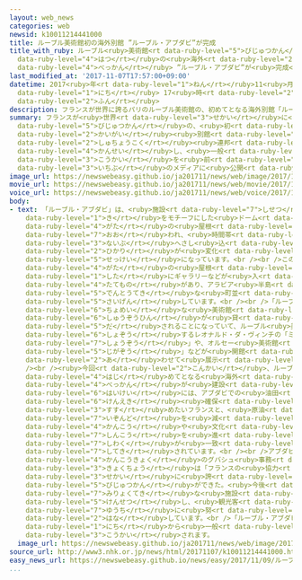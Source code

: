 ```yaml
---
layout: web_news
categories: web
newsid: k10011214441000
title: ルーブル美術館初の海外別館 ”ルーブル・アブダビ”が完成
title_with_ruby: ルーブル<ruby>美術館<rt data-ruby-level="5">びじゅつかん</rt></ruby><ruby>初<rt
  data-ruby-level="4">はつ</rt></ruby>の<ruby>海外<rt data-ruby-level="2">かいがい</rt></ruby><ruby>別館<rt
  data-ruby-level="4">べっかん</rt></ruby> ”ルーブル・アブダビ”が<ruby>完成<rt data-ruby-level="4">かんせい</rt></ruby>
last_modified_at: '2017-11-07T17:57:00+09:00'
datetime: 2017<ruby>年<rt data-ruby-level="1">ねん</rt></ruby>11<ruby>月<rt data-ruby-level="1">がつ</rt></ruby>07<ruby>日<rt
  data-ruby-level="1">にち</rt></ruby> 17<ruby>時<rt data-ruby-level="2">じ</rt></ruby>57<ruby>分<rt
  data-ruby-level="2">ふん</rt></ruby>
description: フランスが世界に誇るパリのルーブル美術館の、初めてとなる海外別館「ルーブル・アブダビ」がＵＡＥ＝アラブ首長国連邦に完成し、一般公開を前にＮＨＫなど一部のメディアに公開されました。
summary: フランスが<ruby>世界<rt data-ruby-level="3">せかい</rt></ruby>に<ruby>誇<rt data-ruby-level="7">ほこ</rt></ruby>るパリのルーブル<ruby>美術館<rt
  data-ruby-level="5">びじゅつかん</rt></ruby>の、<ruby>初<rt data-ruby-level="4">はじ</rt></ruby>めてとなる<ruby>海外<rt
  data-ruby-level="2">かいがい</rt></ruby><ruby>別館<rt data-ruby-level="4">べっかん</rt></ruby>「ルーブル・アブダビ」がＵＡＥ＝アラブ<ruby>首長国<rt
  data-ruby-level="2">しゅちょうこく</rt></ruby><ruby>連邦<rt data-ruby-level="7">れんぽう</rt></ruby>に<ruby>完成<rt
  data-ruby-level="4">かんせい</rt></ruby>し、<ruby>一般<rt data-ruby-level="7">いっぱん</rt></ruby><ruby>公開<rt
  data-ruby-level="3">こうかい</rt></ruby>を<ruby>前<rt data-ruby-level="2">まえ</rt></ruby>にＮＨＫなど<ruby>一部<rt
  data-ruby-level="3">いちぶ</rt></ruby>のメディアに<ruby>公開<rt data-ruby-level="3">こうかい</rt></ruby>されました。
image_url: https://newswebeasy.github.io/ja201711/news/web/image/2017/11/07/K10011214441_1711071642_1711071643_01_02.jpg
movie_url: https://newswebeasy.github.io/ja201711/news/web/movie/2017/11/07/k10011214441_201711080444_201711080451.mp4
voice_url: https://newswebeasy.github.io/ja201711/news/web/voice/2017/11/07/k10011214441_201711080444_201711080451.mp3
body:
- text: 「ルーブル・アブダビ」は、<ruby>施設<rt data-ruby-level="7">しせつ</rt></ruby><ruby>全体<rt data-ruby-level="3">ぜんたい</rt></ruby>がヤシの<ruby>木<rt
    data-ruby-level="1">き</rt></ruby>をモチーフにした<ruby>ドーム<rt data-ruby-level="4">どーむ</rt></ruby><ruby>型<rt
    data-ruby-level="4">がた</rt></ruby>の<ruby>屋根<rt data-ruby-level="3">やね</rt></ruby>で<ruby>覆<rt
    data-ruby-level="7">おお</rt></ruby>われ、<ruby>時間帯<rt data-ruby-level="4">じかんたい</rt></ruby>によって<ruby>内部<rt
    data-ruby-level="3">ないぶ</rt></ruby>へさし<ruby>込<rt data-ruby-level="7">こ</rt></ruby>む<ruby>光<rt
    data-ruby-level="2">ひかり</rt></ruby>が<ruby>変化<rt data-ruby-level="4">へんか</rt></ruby>するユニークな<ruby>設計<rt
    data-ruby-level="5">せっけい</rt></ruby>になっています。<br /><br />この<ruby>ドーム<rt data-ruby-level="4">どーむ</rt></ruby><ruby>型<rt
    data-ruby-level="4">がた</rt></ruby>の<ruby>屋根<rt data-ruby-level="3">やね</rt></ruby>の<ruby>下<rt
    data-ruby-level="1">した</rt></ruby>にギャラリーなどが<ruby>入<rt data-ruby-level="1">はい</rt></ruby>った<ruby>建物<rt
    data-ruby-level="4">たてもの</rt></ruby>があり、アラビア<ruby>半島<rt data-ruby-level="3">はんとう</rt></ruby>の<ruby>伝統的<rt
    data-ruby-level="5">でんとうてき</rt></ruby>な<ruby>町並<rt data-ruby-level="6">まちな</rt></ruby>みを<ruby>再現<rt
    data-ruby-level="5">さいげん</rt></ruby>しています。<br /><br />「ルーブル・アブダビ」には、フランスの<ruby>著名<rt
    data-ruby-level="6">ちょめい</rt></ruby>な<ruby>美術館<rt data-ruby-level="5">びじゅつかん</rt></ruby>の<ruby>収蔵品<rt
    data-ruby-level="6">しゅうぞうひん</rt></ruby>が<ruby>貸<rt data-ruby-level="5">か</rt></ruby>し<ruby>出<rt
    data-ruby-level="5">だ</rt></ruby>されることになっていて、ルーブル<ruby>美術館<rt data-ruby-level="5">びじゅつかん</rt></ruby>が<ruby>所蔵<rt
    data-ruby-level="6">しょぞう</rt></ruby>するレオナルド・ダ・ヴィンチの「ミラノの<ruby>貴婦人<rt data-ruby-level="6">きふじん</rt></ruby>の<ruby>肖像<rt
    data-ruby-level="7">しょうぞう</rt></ruby>」や、オルセー<ruby>美術館<rt data-ruby-level="5">びじゅつかん</rt></ruby>のゴッホの「<ruby>自画像<rt
    data-ruby-level="5">じがぞう</rt></ruby>」などが<ruby>開館<rt data-ruby-level="3">かいかん</rt></ruby>に<ruby>合<rt
    data-ruby-level="2">あ</rt></ruby>わせて<ruby>展示<rt data-ruby-level="6">てんじ</rt></ruby>されています。<br
    /><br /><ruby>今回<rt data-ruby-level="2">こんかい</rt></ruby>、ルーブル<ruby>美術館<rt data-ruby-level="5">びじゅつかん</rt></ruby>の<ruby>初<rt
    data-ruby-level="4">はじ</rt></ruby>めてとなる<ruby>海外<rt data-ruby-level="2">かいがい</rt></ruby><ruby>別館<rt
    data-ruby-level="4">べっかん</rt></ruby>が<ruby>建設<rt data-ruby-level="5">けんせつ</rt></ruby>された<ruby>背景<rt
    data-ruby-level="6">はいけい</rt></ruby>には、アブダビでの<ruby>油田<rt data-ruby-level="3">ゆでん</rt></ruby>の<ruby>権益<rt
    data-ruby-level="6">けんえき</rt></ruby><ruby>確保<rt data-ruby-level="5">かくほ</rt></ruby>を<ruby>進<rt
    data-ruby-level="3">すす</rt></ruby>めたいフランスと、<ruby>原油<rt data-ruby-level="3">げんゆ</rt></ruby>への<ruby>依存度<rt
    data-ruby-level="7">いぞんど</rt></ruby>を<ruby>減<rt data-ruby-level="5">へ</rt></ruby>らすため、<ruby>観光<rt
    data-ruby-level="4">かんこう</rt></ruby>や<ruby>文化<rt data-ruby-level="3">ぶんか</rt></ruby>の<ruby>振興<rt
    data-ruby-level="7">しんこう</rt></ruby>を<ruby>進<rt data-ruby-level="3">すす</rt></ruby>めたいＵＡＥの<ruby>思惑<rt
    data-ruby-level="7">しわく</rt></ruby>が<ruby>一致<rt data-ruby-level="7">いっち</rt></ruby>したことが<ruby>指摘<rt
    data-ruby-level="7">してき</rt></ruby>されています。<br /><br />アブダビ<ruby>文化<rt data-ruby-level="3">ぶんか</rt></ruby><ruby>観光局<rt
    data-ruby-level="4">かんこうきょく</rt></ruby>のグバシュ<ruby>事務<rt data-ruby-level="5">じむ</rt></ruby><ruby>局長<rt
    data-ruby-level="3">きょくちょう</rt></ruby>は「フランスの<ruby>協力<rt data-ruby-level="4">きょうりょく</rt></ruby>で<ruby>世界<rt
    data-ruby-level="3">せかい</rt></ruby>に<ruby>誇<rt data-ruby-level="7">ほこ</rt></ruby>る<ruby>美術館<rt
    data-ruby-level="5">びじゅつかん</rt></ruby>ができた。<ruby>今後<rt data-ruby-level="2">こんご</rt></ruby>はさらに<ruby>魅力的<rt
    data-ruby-level="7">みりょくてき</rt></ruby>な<ruby>施設<rt data-ruby-level="7">しせつ</rt></ruby>を<ruby>建設<rt
    data-ruby-level="5">けんせつ</rt></ruby>し、<ruby>観光客<rt data-ruby-level="4">かんこうきゃく</rt></ruby>の<ruby>誘致<rt
    data-ruby-level="7">ゆうち</rt></ruby>に<ruby>努<rt data-ruby-level="4">つと</rt></ruby>めたい」と<ruby>話<rt
    data-ruby-level="2">はな</rt></ruby>しています。<br />「ルーブル・アブダビ」は<ruby>今月<rt data-ruby-level="2">こんげつ</rt></ruby>１１<ruby>日<rt
    data-ruby-level="1">にち</rt></ruby>から<ruby>一般<rt data-ruby-level="7">いっぱん</rt></ruby><ruby>公開<rt
    data-ruby-level="3">こうかい</rt></ruby>されます。
  image_url: https://newswebeasy.github.io/ja201711/news/web/image/2017/11/07/K10011214441_1711071642_1711071643_01_03.jpg
source_url: http://www3.nhk.or.jp/news/html/20171107/k10011214441000.html
easy_news_url: https://newswebeasy.github.io/news/easy/2017/11/09/ルーブル美術館の別館がUAEにできる
...
```


